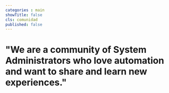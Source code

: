 ```yaml
---
categories : main
showTitle: false
cls: comunidad
published: false
---
```


# "We are a **community** of System Administrators who love **automation** and want to share and learn new experiences."

